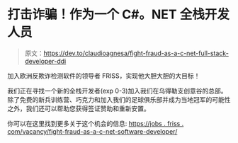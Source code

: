 # 打击诈骗！作为一个 C#。NET 全栈开发人员

> 原文：<https://dev.to/claudioagnesa/fight-fraud-as-a-c-net-full-stack-developer-ddi>

加入欧洲反欺诈检测软件的领导者 FRISS，实现他大胆大胆的大目标！

我们正在寻找一个新的全栈开发者(exp 0-3)加入我们在乌得勒支创意谷的总部。除了免费的新兵训练营、巧克力和加入我们的足球俱乐部并成为当地冠军的可能性之外，我们还可以帮助您获得签证赞助和重新安置。

你可以在这里找到更多关于这个机会的信息:
[https://jobs . friss . com/vacancy/fight-fraud-as-a-c-net-software-developer/](https://jobs.friss.com/vacancy/fight-fraud-as-a-c-net-software-developer/)